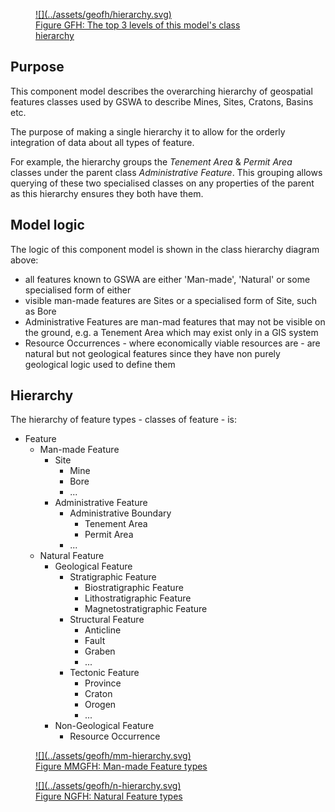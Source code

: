 <a href="../../assets/geofh/hierarchy.svg">
<figure id="figure-gfh" markdown style="width:70%">
  ![](../assets/geofh/hierarchy.svg)
  <figcaption>Figure GFH: The top 3 levels of this model's class hierarchy</figcaption>
</figure>
</a>

## Purpose 

This component model describes the overarching hierarchy of geospatial features classes used by GSWA to describe Mines, Sites, Cratons, Basins etc. 

The purpose of making a single hierarchy it to allow for the orderly integration of data about all types of feature. 

For example, the hierarchy groups the _Tenement Area_ & _Permit Area_ classes under the parent class _Administrative Feature_. This grouping allows querying of these two specialised classes on any properties of the parent as this hierarchy ensures they both have them.

## Model logic

The logic of this component model is shown in the class hierarchy diagram above:

* all features known to GSWA are either 'Man-made', 'Natural' or some specialised form of either 
* visible man-made features are Sites or a specialised form of Site, such as Bore
* Administrative Features are man-mad features that may not be visible on the ground, e.g. a Tenement Area which may exist only in a GIS system
* Resource Occurrences - where economically viable resources are - are natural but not geological features since they have non purely geological logic used to define them


## Hierarchy

The hierarchy of feature types - classes of feature - is:

* Feature
  * Man-made Feature
    * Site
      * Mine
      * Bore
      * ...
    * Administrative Feature
      * Administrative Boundary
        * Tenement Area
        * Permit Area
      * ...
  * Natural Feature
    * Geological Feature
      * Stratigraphic Feature
        * Biostratigraphic Feature
        * Lithostratigraphic Feature
        * Magnetostratigraphic Feature
      * Structural Feature
        * Anticline
        * Fault
        * Graben
        * ...
      * Tectonic Feature
        * Province
        * Craton
        * Orogen
        * ...
    * Non-Geological Feature
      * Resource Occurrence

<a href="../../assets/geofh/mm-hierarchy.svg">
<figure id="figure-gfh" markdown style="width:80%">
  ![](../assets/geofh/mm-hierarchy.svg)
  <figcaption>Figure MMGFH: Man-made Feature types</figcaption>
</figure>
</a>

<a href="../../assets/geofh/n-hierarchy.svg">
<figure id="figure-gfh" markdown style="width:100%">
  ![](../assets/geofh/n-hierarchy.svg)
  <figcaption>Figure NGFH: Natural Feature types</figcaption>
</figure>
</a>